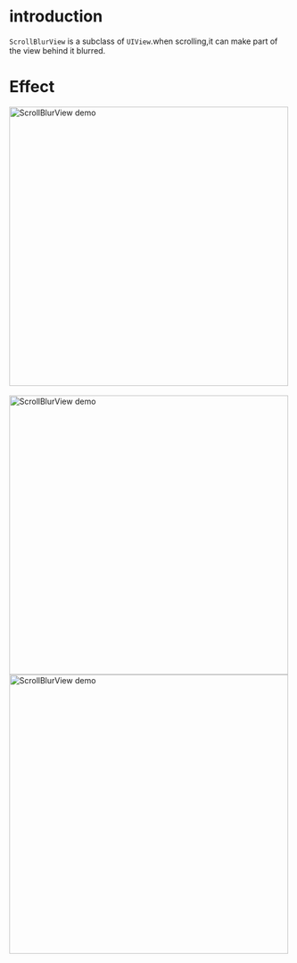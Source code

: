introduction
=======================
`ScrollBlurView` is a subclass of `UIView`.when scrolling,it can make part of the view behind it blurred.
  
  

Effect
=======================
<img src="https://raw.githubusercontent.com/JasonZengJ/ScrollBlurView/master/effect1.png" alt="ScrollBlurView demo" height=500  title="ScrollBlurView demo" style="display:block;">
<br/>
<img src="https://raw.githubusercontent.com/JasonZengJ/ScrollBlurView/master/effect2.png" alt="ScrollBlurView demo" height=500  title="ScrollBlurView demo" style="display:block;">

<img src="https://raw.githubusercontent.com/JasonZengJ/ScrollBlurView/master/effect3.png" alt="ScrollBlurView demo" height=500  title="ScrollBlurView demo" style="display:block;">

